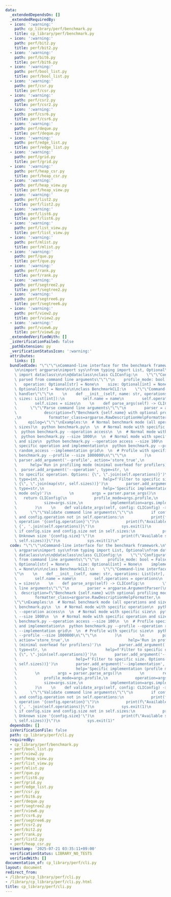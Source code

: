 ```yaml
---
data:
  _extendedDependsOn: []
  _extendedRequiredBy:
  - icon: ':warning:'
    path: cp_library/perf/benchmark.py
    title: cp_library/perf/benchmark.py
  - icon: ':warning:'
    path: perf/bit2.py
    title: perf/bit2.py
  - icon: ':warning:'
    path: perf/bit6.py
    title: perf/bit6.py
  - icon: ':warning:'
    path: perf/bool_list.py
    title: perf/bool_list.py
  - icon: ':warning:'
    path: perf/csr.py
    title: perf/csr.py
  - icon: ':warning:'
    path: perf/csr2.py
    title: perf/csr2.py
  - icon: ':warning:'
    path: perf/csr6.py
    title: perf/csr6.py
  - icon: ':warning:'
    path: perf/deque.py
    title: perf/deque.py
  - icon: ':warning:'
    path: perf/edge_list.py
    title: perf/edge_list.py
  - icon: ':warning:'
    path: perf/grid.py
    title: perf/grid.py
  - icon: ':warning:'
    path: perf/heap_csr.py
    title: perf/heap_csr.py
  - icon: ':warning:'
    path: perf/heap_view.py
    title: perf/heap_view.py
  - icon: ':warning:'
    path: perf/list2.py
    title: perf/list2.py
  - icon: ':warning:'
    path: perf/list6.py
    title: perf/list6.py
  - icon: ':warning:'
    path: perf/list_view.py
    title: perf/list_view.py
  - icon: ':warning:'
    path: perf/mlist.py
    title: perf/mlist.py
  - icon: ':warning:'
    path: perf/que.py
    title: perf/que.py
  - icon: ':warning:'
    path: perf/rank.py
    title: perf/rank.py
  - icon: ':warning:'
    path: perf/segtree2.py
    title: perf/segtree2.py
  - icon: ':warning:'
    path: perf/segtree6.py
    title: perf/segtree6.py
  - icon: ':warning:'
    path: perf/view2.py
    title: perf/view2.py
  - icon: ':warning:'
    path: perf/view6.py
    title: perf/view6.py
  _extendedVerifiedWith: []
  _isVerificationFailed: false
  _pathExtension: py
  _verificationStatusIcon: ':warning:'
  attributes:
    links: []
  bundledCode: "\"\"\"\nCommand-line interface for the benchmark framework.\n\"\"\"\
    \n\nimport argparse\nimport sys\nfrom typing import List, Optional\nfrom dataclasses\
    \ import dataclass\n\n\n@dataclass\nclass CLIConfig:\n    \"\"\"Configuration\
    \ parsed from command line arguments\"\"\"\n    profile_mode: bool = False\n \
    \   operation: Optional[str] = None\n    size: Optional[int] = None\n    implementation:\
    \ Optional[str] = None\n\n\nclass BenchmarkCLI:\n    \"\"\"Command-line interface\
    \ handler\"\"\"\n    \n    def __init__(self, name: str, operations: List[str],\
    \ sizes: List[int]):\n        self.name = name\n        self.operations = operations\n\
    \        self.sizes = sizes\n    \n    def parse_args(self) -> CLIConfig:\n  \
    \      \"\"\"Parse command line arguments\"\"\"\n        parser = argparse.ArgumentParser(\n\
    \            description=f\"Benchmark {self.name} with optional profiling mode\"\
    ,\n            formatter_class=argparse.RawDescriptionHelpFormatter,\n       \
    \     epilog=\"\"\"\nExamples:\n  # Normal benchmark mode (all operations and\
    \ sizes)\n  python benchmark.py\n  \n  # Normal mode with specific operation\n\
    \  python benchmark.py --operation access\n  \n  # Normal mode with specific size\n\
    \  python benchmark.py --size 1000\n  \n  # Normal mode with specific operation\
    \ and size\n  python benchmark.py --operation access --size 100\n  \n  # Profile\
    \ specific operation and implementation\n  python benchmark.py --profile --operation\
    \ random_access --implementation grid\n  \n  # Profile with specific size\n  python\
    \ benchmark.py --profile --size 1000000\n\"\"\"\n        )\n        \n       \
    \ parser.add_argument('--profile', action='store_true',\n                    \
    \      help='Run in profiling mode (minimal overhead for profilers)')\n      \
    \  parser.add_argument('--operation', type=str, \n                          help=f'Filter\
    \ to specific operation. Options: {\", \".join(self.operations)}')\n        parser.add_argument('--size',\
    \ type=int,\n                          help=f'Filter to specific size. Options:\
    \ {\", \".join(map(str, self.sizes))}')\n        parser.add_argument('--implementation',\
    \ type=str,\n                          help='Specific implementation (profile\
    \ mode only)')\n        \n        args = parser.parse_args()\n        \n     \
    \   return CLIConfig(\n            profile_mode=args.profile,\n            operation=args.operation,\n\
    \            size=args.size,\n            implementation=args.implementation\n\
    \        )\n    \n    def validate_args(self, config: CLIConfig) -> None:\n  \
    \      \"\"\"Validate command line arguments\"\"\"\n        if config.operation\
    \ and config.operation not in self.operations:\n            print(f\"Error: Unknown\
    \ operation '{config.operation}'\")\n            print(f\"Available operations:\
    \ {', '.join(self.operations)}\")\n            sys.exit(1)\n        \n       \
    \ if config.size and config.size not in self.sizes:\n            print(f\"Error:\
    \ Unknown size '{config.size}'\")\n            print(f\"Available sizes: {', '.join(map(str,\
    \ self.sizes))}\")\n            sys.exit(1)\n"
  code: "\"\"\"\nCommand-line interface for the benchmark framework.\n\"\"\"\n\nimport\
    \ argparse\nimport sys\nfrom typing import List, Optional\nfrom dataclasses import\
    \ dataclass\n\n\n@dataclass\nclass CLIConfig:\n    \"\"\"Configuration parsed\
    \ from command line arguments\"\"\"\n    profile_mode: bool = False\n    operation:\
    \ Optional[str] = None\n    size: Optional[int] = None\n    implementation: Optional[str]\
    \ = None\n\n\nclass BenchmarkCLI:\n    \"\"\"Command-line interface handler\"\"\
    \"\n    \n    def __init__(self, name: str, operations: List[str], sizes: List[int]):\n\
    \        self.name = name\n        self.operations = operations\n        self.sizes\
    \ = sizes\n    \n    def parse_args(self) -> CLIConfig:\n        \"\"\"Parse command\
    \ line arguments\"\"\"\n        parser = argparse.ArgumentParser(\n          \
    \  description=f\"Benchmark {self.name} with optional profiling mode\",\n    \
    \        formatter_class=argparse.RawDescriptionHelpFormatter,\n            epilog=\"\
    \"\"\nExamples:\n  # Normal benchmark mode (all operations and sizes)\n  python\
    \ benchmark.py\n  \n  # Normal mode with specific operation\n  python benchmark.py\
    \ --operation access\n  \n  # Normal mode with specific size\n  python benchmark.py\
    \ --size 1000\n  \n  # Normal mode with specific operation and size\n  python\
    \ benchmark.py --operation access --size 100\n  \n  # Profile specific operation\
    \ and implementation\n  python benchmark.py --profile --operation random_access\
    \ --implementation grid\n  \n  # Profile with specific size\n  python benchmark.py\
    \ --profile --size 1000000\n\"\"\"\n        )\n        \n        parser.add_argument('--profile',\
    \ action='store_true',\n                          help='Run in profiling mode\
    \ (minimal overhead for profilers)')\n        parser.add_argument('--operation',\
    \ type=str, \n                          help=f'Filter to specific operation. Options:\
    \ {\", \".join(self.operations)}')\n        parser.add_argument('--size', type=int,\n\
    \                          help=f'Filter to specific size. Options: {\", \".join(map(str,\
    \ self.sizes))}')\n        parser.add_argument('--implementation', type=str,\n\
    \                          help='Specific implementation (profile mode only)')\n\
    \        \n        args = parser.parse_args()\n        \n        return CLIConfig(\n\
    \            profile_mode=args.profile,\n            operation=args.operation,\n\
    \            size=args.size,\n            implementation=args.implementation\n\
    \        )\n    \n    def validate_args(self, config: CLIConfig) -> None:\n  \
    \      \"\"\"Validate command line arguments\"\"\"\n        if config.operation\
    \ and config.operation not in self.operations:\n            print(f\"Error: Unknown\
    \ operation '{config.operation}'\")\n            print(f\"Available operations:\
    \ {', '.join(self.operations)}\")\n            sys.exit(1)\n        \n       \
    \ if config.size and config.size not in self.sizes:\n            print(f\"Error:\
    \ Unknown size '{config.size}'\")\n            print(f\"Available sizes: {', '.join(map(str,\
    \ self.sizes))}\")\n            sys.exit(1)"
  dependsOn: []
  isVerificationFile: false
  path: cp_library/perf/cli.py
  requiredBy:
  - cp_library/perf/benchmark.py
  - perf/bool_list.py
  - perf/view2.py
  - perf/heap_view.py
  - perf/list_view.py
  - perf/mlist.py
  - perf/que.py
  - perf/list6.py
  - perf/grid.py
  - perf/edge_list.py
  - perf/csr.py
  - perf/bit6.py
  - perf/deque.py
  - perf/segtree2.py
  - perf/view6.py
  - perf/csr6.py
  - perf/segtree6.py
  - perf/csr2.py
  - perf/bit2.py
  - perf/rank.py
  - perf/list2.py
  - perf/heap_csr.py
  timestamp: '2025-07-21 03:35:11+09:00'
  verificationStatus: LIBRARY_NO_TESTS
  verifiedWith: []
documentation_of: cp_library/perf/cli.py
layout: document
redirect_from:
- /library/cp_library/perf/cli.py
- /library/cp_library/perf/cli.py.html
title: cp_library/perf/cli.py
---
```

